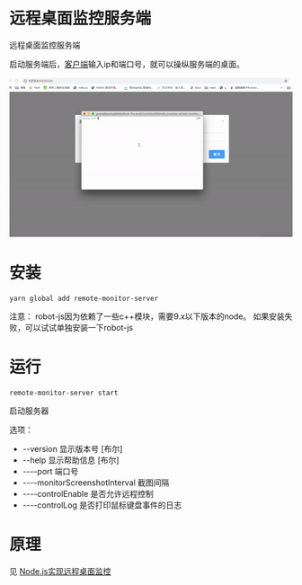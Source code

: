 # 远程桌面监控服务端

远程桌面监控服务端

启动服务端后，[客户端](https://github.com/lingxiaoguang/remote-monitor-client)输入ip和端口号，就可以操纵服务端的桌面。

![remote-monitor](./remote-monitor.gif)

# 安装

```
yarn global add remote-monitor-server

```

注意： robot-js因为依赖了一些c++模块，需要9.x以下版本的node。
      如果安装失败，可以试试单独安装一下robot-js

# 运行

```
remote-monitor-server start 
```
启动服务器

选项：
 - --version                      显示版本号                               [布尔]
 - --help                         显示帮助信息                             [布尔]
 - ----port                       端口号
 - ----monitorScreenshotInterval  截图间隔
 - ----controlEnable              是否允许远程控制
 - ----controlLog                 是否打印鼠标键盘事件的日志

# 原理

见 [Node.js实现远程桌面监控](https://juejin.im/post/5d18d4c36fb9a07ecb0bbe7b)





